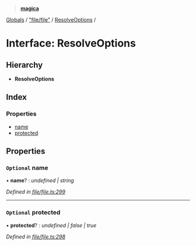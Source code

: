 > **[magica](../README.md)**

[Globals](../README.md) / ["file/file"](../modules/_file_file_.md) / [ResolveOptions](_file_file_.resolveoptions.md) /

# Interface: ResolveOptions

## Hierarchy

* **ResolveOptions**

## Index

### Properties

* [name](_file_file_.resolveoptions.md#optional-name)
* [protected](_file_file_.resolveoptions.md#optional-protected)

## Properties

### `Optional` name

• **name**? : *undefined | string*

*Defined in [file/file.ts:299](https://github.com/cancerberoSgx/magica/blob/30321a6/src/file/file.ts#L299)*

___

### `Optional` protected

• **protected**? : *undefined | false | true*

*Defined in [file/file.ts:298](https://github.com/cancerberoSgx/magica/blob/30321a6/src/file/file.ts#L298)*